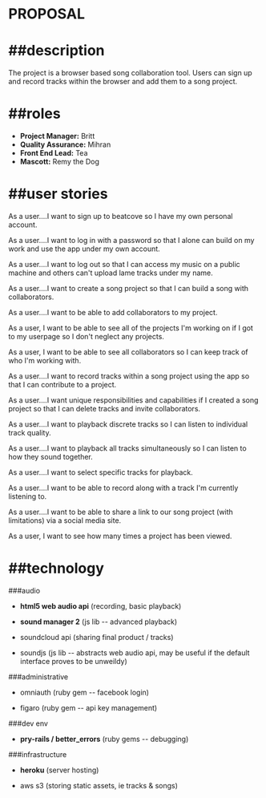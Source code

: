 PROPOSAL
====

##description
====
The project is a browser based song collaboration tool. Users can sign up and record tracks within the browser and add them to a song project. 

##roles
===
*	**Project Manager:** Britt
*	**Quality Assurance:** Mihran 
*	**Front End Lead:** Tea
*	**Mascott:** Remy the Dog

##user stories
===
As a user….I want to sign up to beatcove so I have my own personal account.

As a user….I want to log in with a password so that I alone can build on my work and use the app under my own account.

As a user….I want to log out so that I can access my music on a public machine and others can't upload lame tracks under my name.

As a user….I want to create a song project so that I can build a song with collaborators.

As a user….I want to be able to add collaborators to my project. 

As a user, I want to be able to see all of the projects I'm working on if I got to my userpage so I don't neglect any projects.

As a user, I want to be able to see all collaborators so I can keep track of who I'm working with.

As a user….I want to record tracks within a song project using the app so that I can contribute to a project.

As a user….I want unique responsibilities and capabilities if I created a song project so that I can delete tracks and invite collaborators. 

As a user….I want to playback discrete tracks so I can listen to individual track quality.

As a user….I want to playback all tracks simultaneously so I can listen to how they sound together.

As a user….I want to select specific tracks for playback.

As a user….I want to be able to record along with a track I'm currently listening to.

As a user….I want to be able to share a link to our song project (with limitations) via a social media site.

As a user, I want to see how many times a project has been viewed.

##technology
===

###audio

* **html5 web audio api** (recording, basic playback)

* **sound manager 2** (js lib -- advanced playback)

* soundcloud api (sharing final product / tracks)

* soundjs (js lib -- abstracts web audio api, may be useful if the default interface proves to be unweildy)

###administrative

* omniauth (ruby gem -- facebook login)

* figaro (ruby gem -- api key management)

###dev env

* **pry-rails / better_errors** (ruby gems -- debugging)

###infrastructure

* **heroku** (server hosting)

* aws s3 (storing static assets, ie tracks & songs)
